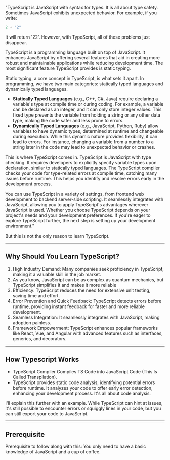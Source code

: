 "TypeScript is JavaScript with syntax for types. It is all about type safety. Sometimes JavaScript exhibits unexpected behavior. For example, if you write:

```jsx
2 + "2"
```

It will return '22'. However, with TypeScript, all of these problems just disappear.

TypeScript is a programming language built on top of JavaScript. It enhances JavaScript by offering several features that aid in creating more robust and maintainable applications while reducing development time. The most significant feature TypeScript provides is static typing.

Static typing, a core concept in TypeScript, is what sets it apart. In programming, we have two main categories: statically typed languages and dynamically typed languages.

- **Statically Typed Languages** (e.g., C++, C#, Java) require declaring a variable's type at compile time or during coding. For example, a variable can be declared as an integer, and it can only store integer values. This fixed type prevents the variable from holding a string or any other data type, making the code safer and less prone to errors.
- **Dynamically Typed Languages** (e.g., JavaScript, Python, Ruby) allow variables to have dynamic types, determined at runtime and changeable during execution. While this dynamic nature provides flexibility, it can lead to errors. For instance, changing a variable from a number to a string later in the code may lead to unexpected behavior or crashes.

This is where TypeScript comes in. TypeScript is JavaScript with type checking. It requires developers to explicitly specify variable types upon declaration, similar to statically typed languages. The TypeScript compiler checks your code for type-related errors at compile time, catching many issues before runtime. This helps you identify and resolve errors early in the development process.

You can use TypeScript in a variety of settings, from frontend web development to backend server-side scripting. It seamlessly integrates with JavaScript, allowing you to apply TypeScript's advantages wherever JavaScript is used. Whether you choose TypeScript depends on your project's needs and your development preferences. If you're eager to explore TypeScript further, the next step is setting up your development environment."

But this is not the only reason to learn TypeScript.

---

## Why Should You Learn TypeScript?

1. High Industry Demand: Many companies seek proficiency in TypeScript, making it a valuable skill in the job market.
2. As you know, JavaScript can be as complex as quantum mechanics, but TypeScript simplifies it and makes it more reliable
3. Efficiency: TypeScript reduces the need for extensive unit testing, saving time and effort.
4. Error Prevention and Quick Feedback: TypeScript detects errors before runtime, providing instant feedback for faster and more reliable development.
5. Seamless Integration: It seamlessly integrates with JavaScript, making adoption painless.
6. Framework Empowerment: TypeScript enhances popular frameworks like React, Vue, and Angular with advanced features such as interfaces, generics, and decorators.

---


## How Typescript Works

- TypeScript Compiler Compiles TS Code into JavaScript Code (This Is Called Transpilation).
- TypeScript provides static code analysis, identifying potential errors before runtime. It analyzes your code to offer early error detection, enhancing your development process. It's all about code analysis.

I'll explain this further with an example. While TypeScript can hint at issues, it's still possible to encounter errors or squiggly lines in your code, but you can still export your code to JavaScript.

---

## **Prerequisite**

Prerequisite to follow along with this: You only need to have a basic knowledge of JavaScript and a cup of coffee.